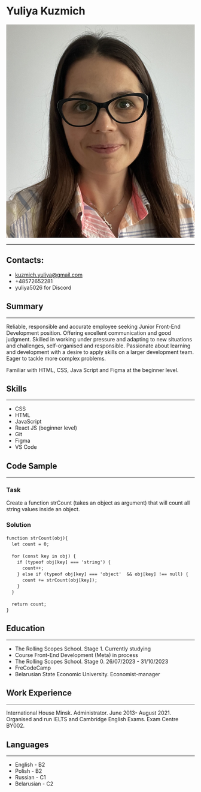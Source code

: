 # **Yuliya Kuzmich**

![My photo](/img/My_profile_image.jpg)
**************************************************************
## **Contacts**:
* kuzmich.yuliya@gmail.com
* +48572652281
* yuliya5026 for Discord

## **Summary**
*************************************************************
Reliable, responsible and accurate employee seeking Junior Front-End Development position. Offering excellent communication and good judgment. 
Skilled in working under pressure and adapting to new situations and challenges, self-organised and responsible.
Passionate about learning and development with a desire to apply skills on a larger development team. 
Eager to tackle more complex problems.

Familiar with HTML, CSS, Java Script and Figma at the beginner level.

## **Skills**
*************************************************************
- CSS 
- HTML
- JavaScript
- React JS (beginner level)
- Git
- Figma
- VS Code

## **Code Sample**
*************************************************************
### Task
Create a function strCount (takes an object as argument) that will count all string values inside an object.
### Solution
```
function strCount(obj){
  let count = 0;

  for (const key in obj) {
    if (typeof obj[key] === 'string') { 
      count++;
    } else if (typeof obj[key] === 'object'  && obj[key] !== null) {
      count += strCount(obj[key]); 
    }
  }

  return count;
}
```

## **Education**
*************************************************************
- The Rolling Scopes School. Stage 1. Currently studying
- Course Front-End Development (Meta) in process
- The Rolling Scopes School. Stage 0. 26/07/2023 - 31/10/2023
- FreCodeCamp
- Belarusian State Economic University. Economist-manager

## **Work Experience**
*************************************************************
International House Minsk. Administrator. June 2013- August 2021.
Organised and run IELTS and Cambridge English Exams. Exam Centre BY002.

## **Languages**
*************************************************************
- English - B2
- Polish - B2
- Russian - C1
- Belarusian - C2 
